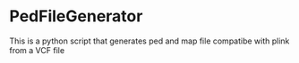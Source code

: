 # PedFileGenerator
This is a python script that generates ped and map file compatibe with plink from a VCF file
